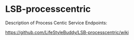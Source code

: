 # LSB-processcentric

Description of Process Centic Service Endpoints:

https://github.com/LifeStyleBuddy/LSB-processcentric/wiki
